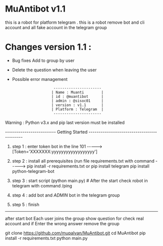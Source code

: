 # MuAntibot v1.1
this is a robot for platform telegram . 
this is a robot remove bot and cli account and all fake account in the telegram group

# Changes version 1.1 :
   - Bug fixes Add to group by user
   - Delete the question when leaving the user
   - Possible error management
   
                            ----------------------
                           | Name : Muanti        |
                           | id : @muantibot      |
                           | admin : @sisoc01     |
                           | version : v1.1       |
                           | Platform : Telegram  |
                            ----------------------

Warning : Python v3.x and pip last version must be installed

-------------------------- Getting Started --------------------------------------------

1. step 1 : enter token bot in the line 101 -----> [Token='XXXXXXX:yyyyyyyyyyyyyyyyyy']
2. step 2 : install all prerequisites (run file requirements.txt with command ----->
pip install -r requirements.txt
or 
pip install telegram
pip install python-telegram-bot

3. step 3 : start script (python main.py) # After the start check robot in telegram with command /ping 
4. step 4 : add bot and *ADMIN* bot in the telegram group

5. step 5 : finish
---------------------------------------------------------------------------------------
after start bot Each user joins the group show question for check real account
and if Enter the wrong answer remove the group


git clone https://github.com/mupalvan/MuAntibot.git
cd MuAntibot
pip install -r requirements.txt
python main.py

